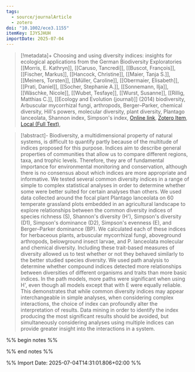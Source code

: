 ```yaml
---
tags:
  - source/journalArticle
  - zotero
doi: "10.1002/ece3.1155"
itemKey: IJYSJHUH
importDate: 2025-07-04
---
```

>[!metadata]+
> Choosing and using diversity indices: insights for ecological applications from the German Biodiversity Exploratories
> [[Morris, E. Kathryn]], [[Caruso, Tancredi]], [[Buscot, François]], [[Fischer, Markus]], [[Hancock, Christine]], [[Maier, Tanja S.]], [[Meiners, Torsten]], [[Müller, Caroline]], [[Obermaier, Elisabeth]], [[Prati, Daniel]], [[Socher, Stephanie A.]], [[Sonnemann, Ilja]], [[Wäschke, Nicole]], [[Wubet, Tesfaye]], [[Wurst, Susanne]], [[Rillig, Matthias C.]], 
> [[Ecology and Evolution (journal)]] (2014)
> biodiversity, Arbuscular mycorrhizal fungi, arthropods, Berger–Parker, chemical diversity, Hill's powers, molecular diversity, plant diversity, Plantago lanceolata, Shannon index, Simpson's index, 
> [Online link](https://onlinelibrary.wiley.com/doi/abs/10.1002/ece3.1155), [Zotero Item](zotero://select/library/items/IJYSJHUH), [Local (Full Text)](file://C:/Users/aburg/Documents/references/zotero/storage/ZF647YGR/Morris2014_Choosingusing.pdf), 

>[!abstract]-
>Biodiversity, a multidimensional property of natural systems, is difficult to quantify partly because of the multitude of indices proposed for this purpose. Indices aim to describe general properties of communities that allow us to compare different regions, taxa, and trophic levels. Therefore, they are of fundamental importance for environmental monitoring and conservation, although there is no consensus about which indices are more appropriate and informative. We tested several common diversity indices in a range of simple to complex statistical analyses in order to determine whether some were better suited for certain analyses than others. We used data collected around the focal plant Plantago lanceolata on 60 temperate grassland plots embedded in an agricultural landscape to explore relationships between the common diversity indices of species richness (S), Shannon's diversity (H'), Simpson's diversity (D1), Simpson's dominance (D2), Simpson's evenness (E), and Berger–Parker dominance (BP). We calculated each of these indices for herbaceous plants, arbuscular mycorrhizal fungi, aboveground arthropods, belowground insect larvae, and P. lanceolata molecular and chemical diversity. Including these trait-based measures of diversity allowed us to test whether or not they behaved similarly to the better studied species diversity. We used path analysis to determine whether compound indices detected more relationships between diversities of different organisms and traits than more basic indices. In the path models, more paths were significant when using H', even though all models except that with E were equally reliable. This demonstrates that while common diversity indices may appear interchangeable in simple analyses, when considering complex interactions, the choice of index can profoundly alter the interpretation of results. Data mining in order to identify the index producing the most significant results should be avoided, but simultaneously considering analyses using multiple indices can provide greater insight into the interactions in a system.

%% begin notes %%

%% end notes %%

%% Import Date: 2025-07-04T14:31:01.806+02:00 %%
